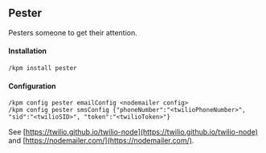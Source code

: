 ## Pester
Pesters someone to get their attention.

#### Installation
```shell
/kpm install pester
```

#### Configuration
```shell
/kpm config pester emailConfig <nodemailer config>
/kpm config pester smsConfig {"phoneNumber":"<twilioPhoneNumber>", "sid":"<twilioSID>", "token":"<twilioToken>"}
```

See [https://twilio.github.io/twilio-node](https://twilio.github.io/twilio-node) and [https://nodemailer.com/](https://nodemailer.com/).